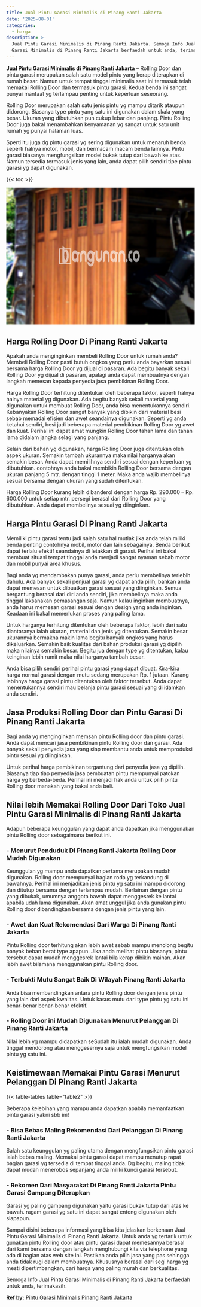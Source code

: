 ```yaml
---
title: Jual Pintu Garasi Minimalis di Pinang Ranti Jakarta
date: '2025-08-01'
categories:
  - harga
description: >-
  Jual Pintu Garasi Minimalis di Pinang Ranti Jakarta. Semoga Info Jual Pintu
  Garasi Minimalis di Pinang Ranti Jakarta berfaedah untuk anda, terimakasih....
---
```


**Jual Pintu Garasi Minimalis di Pinang Ranti Jakarta** – Rolling Door dan pintu garasi merupakan salah satu model pintu yang kerap diterapkan di rumah besar. Namun untuk tempat tinggal minimalis saat ini termasuk telah memakai Rolling Door dan termasuk pintu garasi. Kedua benda ini sangat punyai manfaat yg terlampau penting untuk keperluan seseorang.

Rolling Door merupakan salah satu jenis pintu yg mampu ditarik ataupun didorong. Biasanya type pintu yang satu ini digunakan dalam skala yang besar. Ukuran yang dibutuhkan pun cukup lebar dan panjang. Pintu Rolling Door juga bakal menambahkan kenyamanan yg sangat untuk satu unit rumah yg punyai halaman luas.

Sperti itu juga dg pintu garasi yg sering digunakan untuk menaruh benda seperti halnya motor, mobil, dan bermacam macam benda lainnya. Pintu garasi biasanya mengfungsikan model bukak tutup dari bawah ke atas. Namun tersedia termasuk jenis yang lain, anda dapat pilih sendiri tipe pintu garasi yg dapat digunakan.

{{< toc >}}

![Jual Pintu Garasi Minimalis di Pinang Ranti Jakarta](/images/pintu-garasi-39.png)

## Harga Rolling Door Di Pinang Ranti Jakarta

Apakah anda menginginkan membeli Rolling Door untuk rumah anda? Membeli Rolling Door pasti butuh ongkos yang perlu anda bayarkan sesuai bersama harga Rolling Door yg dijual di pasaran. Ada begitu banyak sekali Rolling Door yg dijual di pasaran, apalagi anda dapat membuatnya dengan langkah memesan kepada penyedia jasa pembikinan Rolling Door.

Harga Rolling Door terhitung ditentukan oleh beberapa faktor, seperti halnya halnya material yg digunakan. Ada begitu banyak sekali material yang digunakan untuk membuat Rolling Door, anda bisa menentukannya sendiri. Kebanyakan Rolling Door sangat banyak yang dibikin dari material besi sebab memadai efisien dan awet seandainya digunakan. Seperti yg anda ketahui sendiri, besi jadi beberapa material pembikinan Rolling Door yg awet dan kuat. Perihal ini dapat amat mungkin Rolling Door tahan lama dan tahan lama didalam jangka selagi yang panjang.

Selain dari bahan yg digunakan, harga Rolling Door juga ditentukan oleh aspek ukuran. Semakin tambah ukurannya maka nilai harganya akan semakin besar. Anda dapat memilihnya sendiri sesuai dengan keperluan yg dibutuhkan. contohnya anda bakal membikin Rolling Door bersama dengan ukuran panjang 5 mtr. dengan tinggi 1 meter. Maka anda wajib membelinya sesuai bersama dengan ukuran yang sudah ditentukan.

Harga Rolling Door kurang lebih dibanderol dengan harga Rp. 290.000 – Rp. 600.000 untuk setiap mtr. persegi berasal dari Rolling Door yang dibutuhkan. Anda dapat membelinya sesuai yg diinginkan.

## Harga Pintu Garasi Di Pinang Ranti Jakarta

Memiliki pintu garasi tentu jadi salah satu hal mutlak jika anda telah miliki benda penting contohnya mobil, motor dan lain sebagainya. Benda berikut dapat terlalu efektif seandainya di letakkan di garasi. Perihal ini bakal membuat situasi tempat tinggal anda menjadi sangat nyaman sebab motor dan mobil punyai area khusus.

Bagi anda yg mendambakan punya garasi, anda perlu membelinya terlebih dahulu. Ada banyak sekali penjual garasi yg dapat anda pilih, bahkan anda dapat memesan untuk dibuatkan garasi sesuai yang diinginkan. Semua bergantung berasal dari diri anda sendiri, jika membelinya maka anda tinggal laksanakan pemasangan saja. Namun kalau inginkan membuatnya, anda harus memesan garasi sesuai dengan design yang anda inginkan. Keadaan ini bakal memerlukan proses yang paling lama.

Untuk harganya terhitung ditentukan oleh beberapa faktor, lebih dari satu diantaranya ialah ukuran, material dan jenis yg ditentukan. Semakin besar ukurannya bermakna makin lama begitu banyak ongkos yang harus dikeluarkan. Semakin baik kualitas dari bahan produksi garasi yg dipilih maka nilainya semakin besar. Begitu jua dengan type yg ditentukan, kalau keinginan lebih rumit maka nilai harganya tambah besar.

Anda bisa pilih sendiri perihal pintu garasi yang dapat dibuat. Kira-kira harga normal garasi dengan mutu sedang merupakan Rp. 1 jutaan. Kurang lebihnya harga garasi pintu ditentukan oleh faktor tersebut. Anda dapat menentukannya sendiri mau belanja pintu garasi sesuai yang di idamkan anda sendiri.

## Jasa Produksi Rolling Door dan Pintu Garasi Di Pinang Ranti Jakarta

Bagi anda yg menginginkan memsan pintu Rolling door dan pintu garasi. Anda dapat mencari jasa pembikinan pintu Rolling door dan garasi. Ada banyak sekali penyedia jasa yang siap membantu anda untuk memproduksi pintu sesuai yg diinginkan.

Untuk perihal harga pembikinan tergantung dari penyedia jasa yg dipilih. Biasanya tiap tiap penyedia jasa pembuatan pintu mempunyai patokan harga yg berbeda-beda. Perihal ini menjadi hak anda untuk pilih pintu Rolling door manakah yang bakal anda beli.

## Nilai lebih Memakai Rolling Door Dari Toko Jual Pintu Garasi Minimalis di Pinang Ranti Jakarta

Adapun beberapa keunggulan yang dapat anda dapatkan jika menggunakan pintu Rolling door sebagaimana berikut ini.

### \- Menurut Penduduk Di Pinang Ranti Jakarta Rolling Door Mudah Digunakan

Keunggulan yg mampu anda dapatkan pertama merupakan mudah digunakan. Rolling door mempunyai bagian roda yg terkandung di bawahnya. Perihal ini menjadikan jenis pintu yg satu ini mampu didorong dan ditutup bersama dengan terlampau mudah. Berlainan dengan pintu yang dibukak, umumnya anggota bawah dapat menggesrek ke lantai apabila udah lama digunakan. Akan amat unggul jika anda gunakan pintu Rolling door dibandingkan bersama dengan jenis pintu yang lain.

### \- Awet dan Kuat Rekomendasi Dari Warga Di Pinang Ranti Jakarta

Pintu Rolling door terhitung akan lebih awet sebab mampu menolong begitu banyak beban berat type apapun. Jika anda melihat pintu biasanya, pintu tersebut dapat mudah menggesrek lantai bila kerap dibikin mainan. Akan lebih awet bilamana menggunakan pintu Rolling door.

### \- Terbukti Mutu Sangat Baik Di Wilayah Pinang Ranti Jakarta

Anda bisa membandingkan antara pintu Rolling door dengan jenis pintu yang lain dari aspek kwalitas. Untuk kasus mutu dari type pintu yg satu ini benar-benar benar-benar efektif.

### \- Rolling Door ini Mudah Digunakan Menurut Pelanggan Di Pinang Ranti Jakarta

Nilai lebih yg mampu didapatkan seSudah itu ialah mudah digunakan. Anda tinggal mendorong atau menggesernya saja untuk mengfungsikan model pintu yg satu ini.

## Keistimewaan Memakai Pintu Garasi Menurut Pelanggan Di Pinang Ranti Jakarta

{{< table-tables table="table2" >}}

Beberapa kelebihan yang mampu anda dapatkan apabila memanfaatkan pintu garasi yakni sbb ini!

### \- Bisa Bebas Maling Rekomendasi Dari Pelanggan Di Pinang Ranti Jakarta

Salah satu keunggulan yg paling utama dengan mengfungsikan pintu garasi ialah bebas maling. Memakai pintu garasi dapat mampu menutup rapat bagian garasi yg tersedia di tempat tinggal anda. Dg begitu, maling tidak dapat mudah menerobos sepanjang anda miliki kunci garasi tersebut.

### \- Rekomen Dari Masyarakat Di Pinang Ranti Jakarta Pintu Garasi Gampang Diterapkan

Garasi yg paling gampang digunakan yaitu garasi bukak tutup dari atas ke bawah. ragam garasi yg satu ini dapat sangat enteng digunakan oleh siapapun.

Sampai disini beberapa informasi yang bisa kita jelaskan berkenaan Jual Pintu Garasi Minimalis di Pinang Ranti Jakarta. Untuk anda yg tertarik untuk gunakan pintu Rolling door atau pintu garasi dapat memesannya berasal dari kami bersama dengan langkah menghubungi kita via telephone yang ada di bagian atas web site ini. Pastikan anda pilih jasa yang pas sehingga anda tidak rugi dalam membuatnya. Khususnya berasal dari segi harga yg mesti dipertimbangkan, cari harga yang paling murah dan berkualitas.

Semoga Info Jual Pintu Garasi Minimalis di Pinang Ranti Jakarta berfaedah untuk anda, terimakasih.

**Ref by:** [Pintu Garasi Minimalis Pinang Ranti Jakarta](https://id.wikipedia.org/wiki/Pintu)
